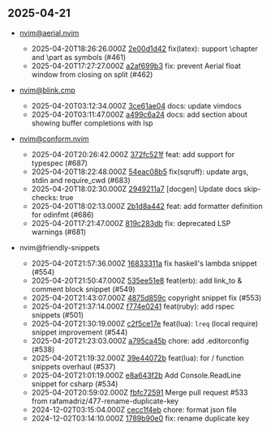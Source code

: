## 2025-04-21

* nvim@aerial.nvim
  - 2025-04-20T18:26:26.000Z [2e00d1d42](https://github.com/stevearc/aerial.nvim/commit/2e00d1d4248f08dddfceacb8d2996e51e13e00f6) fix(latex): support \chapter and \part as symbols (#461)
  - 2025-04-20T17:27:27.000Z [a2af699b3](https://github.com/stevearc/aerial.nvim/commit/a2af699b346c2baabe2ef976f253ba6c842584d8) fix: prevent Aerial float window from closing on split (#462)

* nvim@blink.cmp
  - 2025-04-20T03:12:34.000Z [3ce61ae04](https://github.com/Saghen/blink.cmp/commit/3ce61ae041927082f962791f59e3aadc774b206c) docs: update vimdocs
  - 2025-04-20T03:11:47.000Z [a499c6a24](https://github.com/Saghen/blink.cmp/commit/a499c6a2433d75a58627bf7c7794937dd22a98a4) docs: add section about showing buffer completions with lsp

* nvim@conform.nvim
  - 2025-04-20T20:26:42.000Z [372fc521f](https://github.com/stevearc/conform.nvim/commit/372fc521f8421b7830ea6db4d6ea3bae1c77548c) feat: add support for typespec (#687)
  - 2025-04-20T18:22:48.000Z [54eac08b5](https://github.com/stevearc/conform.nvim/commit/54eac08b5d00e637e150cfe4b1fac50afcc32eb7) fix(sqruff): update args, stdin and require_cwd (#683)
  - 2025-04-20T18:02:30.000Z [2949211a7](https://github.com/stevearc/conform.nvim/commit/2949211a7f6d4dd6e582b2a49f806ac2af96b307) [docgen] Update docs skip-checks: true
  - 2025-04-20T18:02:13.000Z [2b1d8a442](https://github.com/stevearc/conform.nvim/commit/2b1d8a442ca1b75b9c2d5de0f0f7c1ea15a5864d) feat: add formatter definition for odinfmt (#686)
  - 2025-04-20T17:21:47.000Z [819c283db](https://github.com/stevearc/conform.nvim/commit/819c283db24211fd8ed2732b89a92ff9daa879b6) fix: deprecated LSP warnings (#681)

* nvim@friendly-snippets
  - 2025-04-20T21:57:36.000Z [16833311a](https://github.com/rafamadriz/friendly-snippets/commit/16833311a0c51e7ee9a1ce939000f5b20a5d9d2b) fix haskell's lambda snippet (#554)
  - 2025-04-20T21:50:47.000Z [535ee51e8](https://github.com/rafamadriz/friendly-snippets/commit/535ee51e84ba4ab08645705f48c4f2641208717c) feat(erb): add link_to & comment block snippet (#549)
  - 2025-04-20T21:43:07.000Z [4875d859c](https://github.com/rafamadriz/friendly-snippets/commit/4875d859c94255a6a1e339678409e004885666b0) copyright snippet fix (#553)
  - 2025-04-20T21:37:14.000Z [f774e0241](https://github.com/rafamadriz/friendly-snippets/commit/f774e0241dd978323d39d5a5722d5782823c1809) feat(ruby): add rspec snippets (#501)
  - 2025-04-20T21:30:19.000Z [c2f5ce17e](https://github.com/rafamadriz/friendly-snippets/commit/c2f5ce17e6166cd6ba52760f88e37c821b66aedb) feat(lua): `lreq` (local require) snippet improvement (#544)
  - 2025-04-20T21:23:03.000Z [a795ca45b](https://github.com/rafamadriz/friendly-snippets/commit/a795ca45bbe61d4d6c28e5253f78257b171c39eb) chore: add .editorconfig (#538)
  - 2025-04-20T21:19:32.000Z [39e44072b](https://github.com/rafamadriz/friendly-snippets/commit/39e44072b57a70d612af2ecc1e856a63e92a1939) feat(lua): for / function snippets overhaul (#537)
  - 2025-04-20T21:01:19.000Z [e8a643f2b](https://github.com/rafamadriz/friendly-snippets/commit/e8a643f2b363ce53f7b669a330223059025a886c) Add Console.ReadLine snippet for csharp (#534)
  - 2025-04-20T20:59:02.000Z [fbfc72591](https://github.com/rafamadriz/friendly-snippets/commit/fbfc725919a9e97b08fbaa90de527a7863702ab1) Merge pull request #533 from rafamadriz/477-rename-duplicate-key
  - 2024-12-02T03:15:04.000Z [cecc1f4eb](https://github.com/rafamadriz/friendly-snippets/commit/cecc1f4ebca50fd24e206e9f9fc307c2ae600b8a) chore: format json file
  - 2024-12-02T03:14:10.000Z [1789b90e0](https://github.com/rafamadriz/friendly-snippets/commit/1789b90e0973316639a33c7ae737acacdc63836a) fix: rename duplicate key
